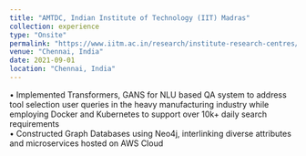 ```yaml
---
title: "AMTDC, Indian Institute of Technology (IIT) Madras"
collection: experience
type: "Onsite"
permalink: "https://www.iitm.ac.in/research/institute-research-centres/advanced-manufacturing-technology-development-centre"
venue: "Chennai, India"
date: 2021-09-01
location: "Chennai, India"
---
```


• Implemented Transformers, GANS for NLU based QA system to address tool selection user queries in the heavy
manufacturing industry while employing Docker and Kubernetes to support over 10k+ daily search requirements <br>
• Constructed Graph Databases using Neo4j, interlinking diverse attributes and microservices hosted on AWS Cloud

